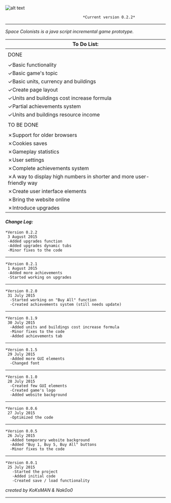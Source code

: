 ![alt text](http://i.imgur.com/4uIdcnB.png)

                                      *Current version 0.2.2*
___

<em> Space Colonists is a java script incremental game prototype. </em>

|   To Do List:     |
| ------------- |
| |
|   DONE        |
| |
| ✓Basic functionality|
| ✓Basic game's topic|
| ✓Basic units, currency and buildings|
| ✓Create page layout|
| ✓Units and buildings cost increase formula|
| ✓Partial achievements system|
| ✓Units and buildings resource income|
| |
| TO BE DONE |
| |
|✗Support for older browsers|
|✗Cookies saves|
|✗Gameplay statistics|
|✗User settings|
|✗Complete achievements system|
|✗A way to display high numbers in shorter and more user-friendly way|
|✗Create user interface elements|
|✗Bring the website online|
|✗Introduce upgrades|


#### **_Change Log:_** ####
    *Version 0.2.2
     3 August 2015
     -Added upgrades function
     -Added upgrades dynamic tubs
     -Minor fixes to the code
___
    *Version 0.2.1
     1 August 2015
     -Added more achievements
     -Started working on upgrades
___
    *Version 0.2.0
     31 July 2015
      -Started working on "Buy All" function
      -Created achievements system (still needs update)
___
    *Version 0.1.9
     30 July 2015
      -Added units and buildings cost increase formula
      -Minor fixes to the code
      -Added achievements tab
___
    *Version 0.1.5
     29 July 2015
      -Added more GUI elements
      -Changed font
___
    *Version 0.1.0
     28 July 2015
      -Created few GUI elements
      -Created game's logo
      -Added website background
___
    *Version 0.0.6
     27 July 2015
      -Optimized the code
___
    *Version 0.0.5
     26 July 2015
      -Added temporary website background
      -Added "Buy 1, Buy 5, Buy All" buttons
      -Minor fixes to the code
___

    *Version 0.0.1
     25 July 2015
       -Started the project
       -Added initial code
       -Created save / load functionality

*created by KoKsMAN & Nak0o0*
___
